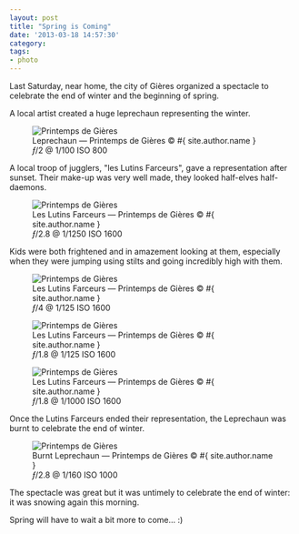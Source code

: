```yaml
---
layout: post
title: "Spring is Coming"
date: '2013-03-18 14:57:30'
category: 
tags:
- photo
---
```


Last Saturday, near home, the city of Gi&egrave;res organized a spectacle to celebrate the end of winter and the beginning of spring.

A local artist created a huge leprechaun representing the winter.

<div class="markdown-wrapper">
<figure>
<div class="img" data-picture data-alt="Printemps de Gi&egrave;res">
<div data-src="#{ site.img_base_url }images/2013-03-16-Carnaval-22-2-480w.jpg"></div>
<div data-src="#{ site.img_base_url }images/2013-03-16-Carnaval-22-2-960w.jpg" data-media="(-webkit-min-device-pixel-ratio: 1.5),(-moz-min-device-pixel-ratio: 1.5),(-o-min-device-pixel-ratio: 3/2)"></div>
<div data-src="#{ site.img_base_url }images/2013-03-16-Carnaval-22-2-768w.jpg" data-media="(min-width: 480px)"></div>
<div data-src="#{ site.img_base_url }images/2013-03-16-Carnaval-22-2-1536w.jpg" data-media="(min-width: 480px) and (-webkit-min-device-pixel-ratio: 1.5),(min-width: 480px) and (-moz-min-device-pixel-ratio: 1.5),(min-width: 480px) and (-o-min-device-pixel-ratio: 3/2)"></div>
<div data-src="#{ site.img_base_url }images/2013-03-16-Carnaval-22-2-900w.jpg" data-media="(min-width: 768px)"></div>
<div data-src="#{ site.img_base_url }images/2013-03-16-Carnaval-22-2-1800w.jpg" data-media="(min-width: 768px) and (-webkit-min-device-pixel-ratio: 1.5),(min-width: 768px) and (-moz-min-device-pixel-ratio: 1.5),(min-width: 768px) and (-o-min-device-pixel-ratio: 3/2)"></div>
<!-- Fallback content for non-JS browsers. Same img src as the initial, unqualified source element. -->
<noscript>
<img src="#{ site.img_base_url }images/2013-03-16-Carnaval-22-2-900w.jpg" alt="Printemps de Gi&egrave;res">
</noscript>
</div>
<figcaption>Leprechaun &mdash; Printemps de Gi&egrave;res
  <span class="copyright">&copy; #{ site.author.name }</span>
</figcaption>
<div class="metadata"><i class="icon-camera"></i> <i>&#402;</i>/2 @ 1/100 ISO 800</div>
</figure>
</div>

A local troop of jugglers, "les Lutins Farceurs", gave a representation after sunset.
Their make-up was very well made, they looked half-elves half-daemons.

<div class="markdown-wrapper">
<figure><div class="img" data-picture data-alt="Printemps de Gi&egrave;res">
<div data-src="#{ site.img_base_url }images/2013-03-16-Carnaval-86-2-480w.jpg"></div>
<div data-src="#{ site.img_base_url }images/2013-03-16-Carnaval-86-2-960w.jpg" data-media="(-webkit-min-device-pixel-ratio: 1.5),(-moz-min-device-pixel-ratio: 1.5),(-o-min-device-pixel-ratio: 3/2)"></div>
<div data-src="#{ site.img_base_url }images/2013-03-16-Carnaval-86-2-768w.jpg" data-media="(min-width: 480px)"></div>
<div data-src="#{ site.img_base_url }images/2013-03-16-Carnaval-86-2-1536w.jpg" data-media="(min-width: 480px) and (-webkit-min-device-pixel-ratio: 1.5),(min-width: 480px) and (-moz-min-device-pixel-ratio: 1.5),(min-width: 480px) and (-o-min-device-pixel-ratio: 3/2)"></div>
<div data-src="#{ site.img_base_url }images/2013-03-16-Carnaval-86-2-900w.jpg" data-media="(min-width: 768px)"></div>
<div data-src="#{ site.img_base_url }images/2013-03-16-Carnaval-86-2-1800w.jpg" data-media="(min-width: 768px) and (-webkit-min-device-pixel-ratio: 1.5),(min-width: 768px) and (-moz-min-device-pixel-ratio: 1.5),(min-width: 768px) and (-o-min-device-pixel-ratio: 3/2)"></div>
<!-- Fallback content for non-JS browsers. Same img src as the initial, unqualified source element. -->
<noscript>
<img src="#{ site.img_base_url }images/2013-03-16-Carnaval-86-2-900w.jpg" alt="Printemps de Gi&egrave;res">
</noscript>
</div>
<figcaption>Les Lutins Farceurs &mdash; Printemps de Gi&egrave;res
  <span class="copyright">&copy; #{ site.author.name }</span>
</figcaption>
<div class="metadata"><i class="icon-camera"></i> <i>&#402;</i>/2.8 @ 1/1250 ISO 1600</div>
</figure>
</div>

Kids were both frightened and in amazement looking at them, especially when they were jumping using stilts and going incredibly high with them.

<div class="markdown-wrapper">
<figure><div class="img" data-picture data-alt="Printemps de Gi&egrave;res">
<div data-src="#{ site.img_base_url }images/2013-03-16-Carnaval-97-2-480w.jpg"></div>
<div data-src="#{ site.img_base_url }images/2013-03-16-Carnaval-97-2-960w.jpg" data-media="(-webkit-min-device-pixel-ratio: 1.5),(-moz-min-device-pixel-ratio: 1.5),(-o-min-device-pixel-ratio: 3/2)"></div>
<div data-src="#{ site.img_base_url }images/2013-03-16-Carnaval-97-2-768w.jpg" data-media="(min-width: 480px)"></div>
<div data-src="#{ site.img_base_url }images/2013-03-16-Carnaval-97-2-1536w.jpg" data-media="(min-width: 480px) and (-webkit-min-device-pixel-ratio: 1.5),(min-width: 480px) and (-moz-min-device-pixel-ratio: 1.5),(min-width: 480px) and (-o-min-device-pixel-ratio: 3/2)"></div>
<div data-src="#{ site.img_base_url }images/2013-03-16-Carnaval-97-2-900w.jpg" data-media="(min-width: 768px)"></div>
<div data-src="#{ site.img_base_url }images/2013-03-16-Carnaval-97-2-1800w.jpg" data-media="(min-width: 768px) and (-webkit-min-device-pixel-ratio: 1.5),(min-width: 768px) and (-moz-min-device-pixel-ratio: 1.5),(min-width: 768px) and (-o-min-device-pixel-ratio: 3/2)"></div>
<!-- Fallback content for non-JS browsers. Same img src as the initial, unqualified source element. -->
<noscript>
<img src="#{ site.img_base_url }images/2013-03-16-Carnaval-97-2-900w.jpg" alt="Printemps de Gi&egrave;res">
</noscript>
</div>
<figcaption>Les Lutins Farceurs &mdash; Printemps de Gi&egrave;res
   <span class="copyright">&copy; #{ site.author.name }</span>
</figcaption>
<div class="metadata"><i class="icon-camera"></i> <i>&#402;</i>/4 @ 1/125 ISO 1600</div>
</figure>
</div>

<div class="markdown-wrapper">
<figure><div class="img" data-picture data-alt="Printemps de Gi&egrave;res">
<div data-src="#{ site.img_base_url }images/2013-03-16-Carnaval-122-2-480w.jpg"></div>
<div data-src="#{ site.img_base_url }images/2013-03-16-Carnaval-122-2-960w.jpg" data-media="(-webkit-min-device-pixel-ratio: 1.5),(-moz-min-device-pixel-ratio: 1.5),(-o-min-device-pixel-ratio: 3/2)"></div>
<div data-src="#{ site.img_base_url }images/2013-03-16-Carnaval-122-2-768w.jpg" data-media="(min-width: 480px)"></div>
<div data-src="#{ site.img_base_url }images/2013-03-16-Carnaval-122-2-1536w.jpg" data-media="(min-width: 480px) and (-webkit-min-device-pixel-ratio: 1.5),(min-width: 480px) and (-moz-min-device-pixel-ratio: 1.5),(min-width: 480px) and (-o-min-device-pixel-ratio: 3/2)"></div>
<div data-src="#{ site.img_base_url }images/2013-03-16-Carnaval-122-2-900w.jpg" data-media="(min-width: 768px)"></div>
<div data-src="#{ site.img_base_url }images/2013-03-16-Carnaval-122-2-1800w.jpg" data-media="(min-width: 768px) and (-webkit-min-device-pixel-ratio: 1.5),(min-width: 768px) and (-moz-min-device-pixel-ratio: 1.5),(min-width: 768px) and (-o-min-device-pixel-ratio: 3/2)"></div>
<!-- Fallback content for non-JS browsers. Same img src as the initial, unqualified source element. -->
<noscript>
<img src="#{ site.img_base_url }images/2013-03-16-Carnaval-122-2-900w.jpg" alt="Printemps de Gi&egrave;res">
</noscript>
</div>
<figcaption>Les Lutins Farceurs &mdash; Printemps de Gi&egrave;res
   <span class="copyright">&copy; #{ site.author.name }</span>
</figcaption>
<div class="metadata"><i class="icon-camera"></i> <i>&#402;</i>/1.8 @ 1/125 ISO 1600</div>
</figure>
</div>

<div class="markdown-wrapper">
<figure><div class="img" data-picture data-alt="Printemps de Gi&egrave;res">
<div data-src="#{ site.img_base_url }images/2013-03-16-Carnaval-136-480w.jpg"></div>
<div data-src="#{ site.img_base_url }images/2013-03-16-Carnaval-136-960w.jpg" data-media="(-webkit-min-device-pixel-ratio: 1.5),(-moz-min-device-pixel-ratio: 1.5),(-o-min-device-pixel-ratio: 3/2)"></div>
<div data-src="#{ site.img_base_url }images/2013-03-16-Carnaval-136-768w.jpg" data-media="(min-width: 480px)"></div>
<div data-src="#{ site.img_base_url }images/2013-03-16-Carnaval-136-1536w.jpg" data-media="(min-width: 480px) and (-webkit-min-device-pixel-ratio: 1.5),(min-width: 480px) and (-moz-min-device-pixel-ratio: 1.5),(min-width: 480px) and (-o-min-device-pixel-ratio: 3/2)"></div>
<div data-src="#{ site.img_base_url }images/2013-03-16-Carnaval-136-900w.jpg" data-media="(min-width: 768px)"></div>
<div data-src="#{ site.img_base_url }images/2013-03-16-Carnaval-136-1800w.jpg" data-media="(min-width: 768px) and (-webkit-min-device-pixel-ratio: 1.5),(min-width: 768px) and (-moz-min-device-pixel-ratio: 1.5),(min-width: 768px) and (-o-min-device-pixel-ratio: 3/2)"></div>
<!-- Fallback content for non-JS browsers. Same img src as the initial, unqualified source element. -->
<noscript>
<img src="#{ site.img_base_url }images/2013-03-16-Carnaval-136-900w.jpg" alt="Printemps de Gi&egrave;res">
</noscript>
</div>
<figcaption>Les Lutins Farceurs &mdash; Printemps de Gi&egrave;res
   <span class="copyright">&copy; #{ site.author.name }</span>
</figcaption>
<div class="metadata"><i class="icon-camera"></i> <i>&#402;</i>/1.8 @ 1/1000 ISO 1600</div>
</figure>
</div>

Once the Lutins Farceurs ended their representation, the Leprechaun was burnt to celebrate the end of winter.

<div class="markdown-wrapper">
<figure><div class="img" data-picture data-alt="Printemps de Gi&egrave;res">
<div data-src="#{ site.img_base_url }images/2013-03-16-Carnaval-191-480w.jpg"></div>
<div data-src="#{ site.img_base_url }images/2013-03-16-Carnaval-191-960w.jpg" data-media="(-webkit-min-device-pixel-ratio: 1.5),(-moz-min-device-pixel-ratio: 1.5),(-o-min-device-pixel-ratio: 3/2)"></div>
<div data-src="#{ site.img_base_url }images/2013-03-16-Carnaval-191-768w.jpg" data-media="(min-width: 480px)"></div>
<div data-src="#{ site.img_base_url }images/2013-03-16-Carnaval-191-1536w.jpg" data-media="(min-width: 480px) and (-webkit-min-device-pixel-ratio: 1.5),(min-width: 480px) and (-moz-min-device-pixel-ratio: 1.5),(min-width: 480px) and (-o-min-device-pixel-ratio: 3/2)"></div>
<div data-src="#{ site.img_base_url }images/2013-03-16-Carnaval-191-900w.jpg" data-media="(min-width: 768px)"></div>
<div data-src="#{ site.img_base_url }images/2013-03-16-Carnaval-191-1800w.jpg" data-media="(min-width: 768px) and (-webkit-min-device-pixel-ratio: 1.5),(min-width: 768px) and (-moz-min-device-pixel-ratio: 1.5),(min-width: 768px) and (-o-min-device-pixel-ratio: 3/2)"></div>
<!-- Fallback content for non-JS browsers. Same img src as the initial, unqualified source element. -->
<noscript>
<img src="#{ site.img_base_url }images/2013-03-16-Carnaval-191-900w.jpg" alt="Printemps de Gi&egrave;res">
</noscript>
</div>
<figcaption>Burnt Leprechaun &mdash; Printemps de Gi&egrave;res
   <span class="copyright">&copy; #{ site.author.name }</span>
</figcaption>
<div class="metadata"><i class="icon-camera"></i> <i>&#402;</i>/2.8 @ 1/160 ISO 1000</div>
</figure>
</div>

The spectacle was great but it was untimely to celebrate the end of winter: it was snowing again this morning.

Spring will have to wait a bit more to come... :)






